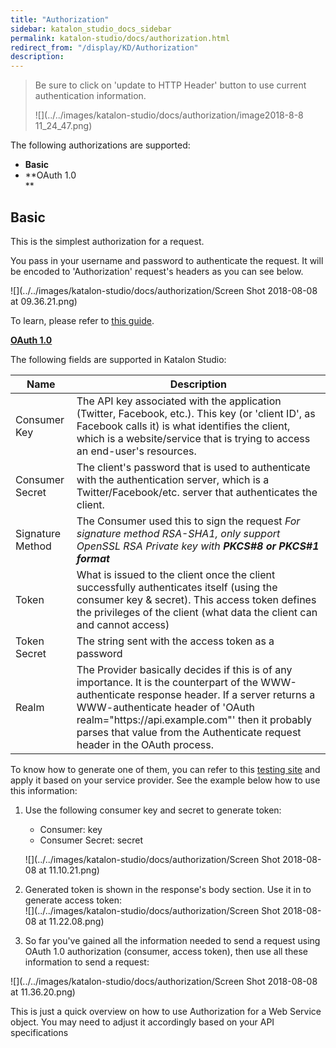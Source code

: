 ```yaml
---
title: "Authorization" 
sidebar: katalon_studio_docs_sidebar
permalink: katalon-studio/docs/authorization.html 
redirect_from: "/display/KD/Authorization" 
description: 
---
```

> Be sure to click on 'update to HTTP Header' button to use current authentication information.
> 
> ![](../../images/katalon-studio/docs/authorization/image2018-8-8 11_24_47.png)

  
The following authorizations are supported:

*   **Basic**
*   **OAuth 1.0  
    **

Basic
-----

This is the simplest authorization for a request.

You pass in your username and password to authenticate the request. It will be encoded to 'Authorization' request's headers as you can see below. 

![](../../images/katalon-studio/docs/authorization/Screen Shot 2018-08-08 at 09.36.21.png)

To learn, please refer to [this guide](https://swagger.io/docs/specification/authentication/basic-authentication/).

**[OAuth 1.0](https://oauth.net/core/1.0a/)**

The following fields are supported in Katalon Studio:

<table><thead><tr><th>Name</th><th>Description</th></tr></thead><tbody><tr><td>Consumer Key</td><td><span>The API key associated with the application (Twitter, Facebook, etc.). This key (or 'client ID', as Facebook calls it) is what identifies the client, which is a website/service that is trying to access an end-user's resources.</span></td></tr><tr><td>Consumer Secret</td><td><span>The client's password that is used to authenticate with the authentication server, which is a Twitter/Facebook/etc. server that authenticates the client.</span></td></tr><tr><td>Signature Method</td><td><span>The Consumer used this to sign the request <em>For signature method RSA-SHA1, only support OpenSSL RSA Private key with&nbsp;<strong>PKCS#8 or PKCS#1 format</strong></em></span></td></tr><tr><td>Token</td><td><span>What is issued to the client once the client successfully authenticates itself (using the consumer key &amp; secret). This access token defines the privileges of the client (what data the client can and cannot access)</span></td></tr><tr><td>Token Secret</td><td><span>The string sent with the access token as a password</span></td></tr><tr><td>Realm</td><td><span>The Provider basically decides if this is of any importance. It is the counterpart of the WWW-authenticate response header. If a server returns a WWW-authenticate header of 'OAuth realm="<a>https://api.example.com</a>"' then it probably parses that value from the Authenticate request header in the OAuth process.</span></td></tr></tbody></table>

To know how to generate one of them, you can refer to this [testing site](http://term.ie/oauth/example/index.php) and apply it based on your service provider. See the example below how to use this information:

1.  Use the following consumer key and secret to generate token:
    
    *   Consumer: key
    *   Consumer Secret: secret
    
    ![](../../images/katalon-studio/docs/authorization/Screen Shot 2018-08-08 at 11.10.21.png)
2.  Generated token is shown in the response's body section. Use it in to generate access token:  
    ![](../../images/katalon-studio/docs/authorization/Screen Shot 2018-08-08 at 11.22.08.png)
3.  So far you've gained all the information needed to send a request using OAuth 1.0 authorization (consumer, access token), then use all these information to send a request:

![](../../images/katalon-studio/docs/authorization/Screen Shot 2018-08-08 at 11.36.20.png)

This is just a quick overview on how to use Authorization for a Web Service object. You may need to adjust it accordingly based on your API specifications